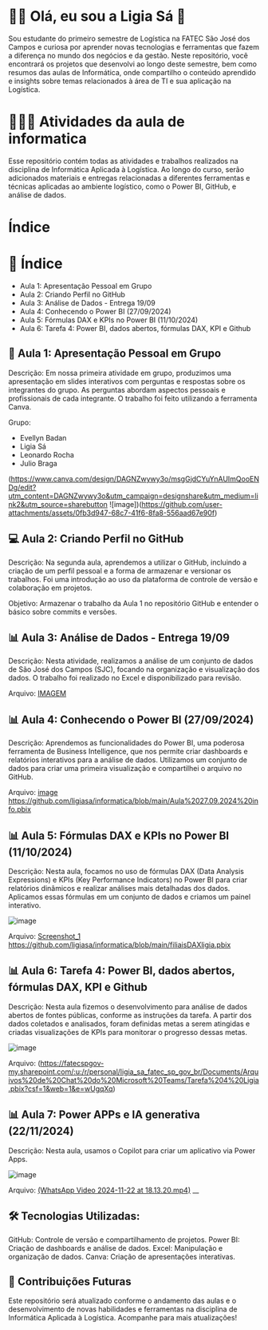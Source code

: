 # 💁‍♀️ Olá, eu sou a Ligia Sá 👋
Sou estudante do primeiro semestre de Logística na FATEC São José dos Campos e curiosa por aprender novas tecnologias e ferramentas que fazem a diferença no mundo dos negócios e da gestão. Neste repositório, você encontrará os projetos que desenvolvi ao longo deste semestre, bem como resumos das aulas de Informática, onde compartilho o conteúdo aprendido e insights sobre temas relacionados à área de TI e sua aplicação na Logística.

# 👨🏼‍💻 Atividades da aula de informatica

Esse repositório contém todas as atividades e trabalhos realizados na disciplina de Informática Aplicada à Logística. Ao longo do curso, serão adicionados materiais e entregas relacionadas a diferentes ferramentas e técnicas aplicadas ao ambiente logístico, como o Power BI, GitHub, e análise de dados.

# Índice

# 📑 Índice

* Aula 1: Apresentação Pessoal em Grupo
* Aula 2: Criando Perfil no GitHub
* Aula 3: Análise de Dados - Entrega 19/09
* Aula 4: Conhecendo o Power BI (27/09/2024)
* Aula 5: Fórmulas DAX e KPIs no Power BI (11/10/2024)
* Aula 6: Tarefa 4: Power BI, dados abertos, fórmulas DAX, KPI e Github

## 🎤 Aula 1: Apresentação Pessoal em Grupo

Descrição:
Em nossa primeira atividade em grupo, produzimos uma apresentação em slides interativos com perguntas e respostas sobre os integrantes do grupo. As perguntas abordam aspectos pessoais e profissionais de cada integrante. O trabalho foi feito utilizando a ferramenta Canva.

Grupo:
* Evellyn Badan
* Ligia Sá
* Leonardo Rocha
* Julio Braga
  
(https://www.canva.com/design/DAGNZwywy3o/msgGjdCYuYnAUImQooENDg/edit?utm_content=DAGNZwywy3o&utm_campaign=designshare&utm_medium=link2&utm_source=sharebutton
![image])(https://github.com/user-attachments/assets/0fb3d947-68c7-41f6-8fa8-556aad67e90f)

## 💻 Aula 2: Criando Perfil no GitHub

Descrição:
Na segunda aula, aprendemos a utilizar o GitHub, incluindo a criação de um perfil pessoal e a forma de armazenar e versionar os trabalhos. Foi uma introdução ao uso da plataforma de controle de versão e colaboração em projetos.

Objetivo:
Armazenar o trabalho da Aula 1 no repositório GitHub e entender o básico sobre commits e versões.

## 📊 Aula 3: Análise de Dados - Entrega 19/09

Descrição:
Nesta atividade, realizamos a análise de um conjunto de dados de São José dos Campos (SJC), focando na organização e visualização dos dados. O trabalho foi realizado no Excel e disponibilizado para revisão.

Arquivo:
[IMAGEM](https://github.com/ligiasa/informatica/blob/main/an%C3%A1lise%20de%20dados%20sjc.xlsx)

## 📊 Aula 4: Conhecendo o Power BI (27/09/2024)

Descrição:
Aprendemos as funcionalidades do Power BI, uma poderosa ferramenta de Business Intelligence, que nos permite criar dashboards e relatórios interativos para a análise de dados. Utilizamos um conjunto de dados para criar uma primeira visualização e compartilhei o arquivo no GitHub.

Arquivo:
[image](https://github.com/user-attachments/assets/574a7030-fef8-4529-a18b-cbca805e344e)
https://github.com/ligiasa/informatica/blob/main/Aula%2027.09.2024%20info.pbix

## 📊 Aula 5: Fórmulas DAX e KPIs no Power BI (11/10/2024)

Descrição:
Nesta aula, focamos no uso de fórmulas DAX (Data Analysis Expressions) e KPIs (Key Performance Indicators) no Power BI para criar relatórios dinâmicos e realizar análises mais detalhadas dos dados. Aplicamos essas fórmulas em um conjunto de dados e criamos um painel interativo.

![image](https://github.com/user-attachments/assets/ebc1f08f-98b3-4e01-a892-d3070fd2cbfd)


Arquivo:
[Screenshot_1](https://github.com/user-attachments/assets/a85861a0-69fd-4394-91a2-ba87d55896b9)
https://github.com/ligiasa/informatica/blob/main/filiaisDAXligia.pbix

## 📊 Aula 6: Tarefa 4: Power BI, dados abertos, fórmulas DAX, KPI e Github

Descrição:
Nesta aula fizemos o desenvolvimento para análise de dados abertos de fontes públicas, conforme as instruções da tarefa. A partir dos dados coletados e analisados, foram definidas metas a serem atingidas e criadas visualizações de KPIs para monitorar o progresso dessas metas.

![image](https://github.com/user-attachments/assets/846deb8d-a66b-42d0-b443-92d6e5aea4be)


Arquivo:
(https://fatecspgov-my.sharepoint.com/:u:/r/personal/ligia_sa_fatec_sp_gov_br/Documents/Arquivos%20de%20Chat%20do%20Microsoft%20Teams/Tarefa%204%20Ligia.pbix?csf=1&web=1&e=wUgqXq)

## 📊 Aula 7: Power APPs e IA generativa (22/11/2024)

Descrição:
Nesta aula, usamos o Copilot para criar um aplicativo via Power Apps.

![image](https://github.com/user-attachments/assets/e1357c6c-97f7-4d28-b454-453bac854cdb)



Arquivo: [(WhatsApp Video 2024-11-22 at 18.13.20.mp4)](https://github.com/ligiasa/informatica/blob/main/WhatsApp%20Video%202024-11-22%20at%2018.13.20.mp4)
__

## 🛠️ Tecnologias Utilizadas:

GitHub: Controle de versão e compartilhamento de projetos.
Power BI: Criação de dashboards e análise de dados.
Excel: Manipulação e organização de dados.
Canva: Criação de apresentações interativas.

## 🚀 Contribuições Futuras

Este repositório será atualizado conforme o andamento das aulas e o desenvolvimento de novas habilidades e ferramentas na disciplina de Informática Aplicada à Logística. Acompanhe para mais atualizações!


